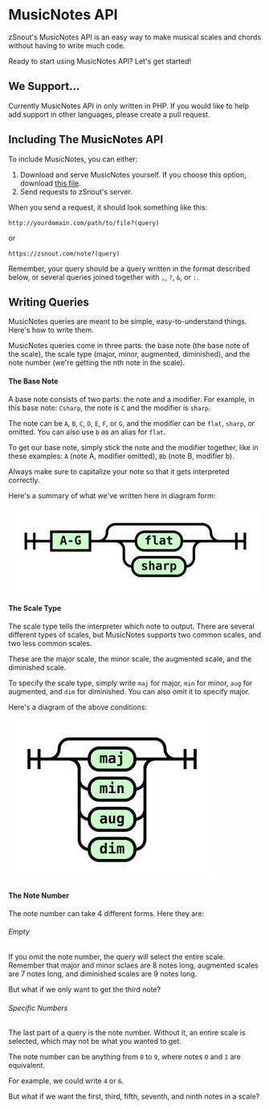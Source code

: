# MusicNotes API

zSnout's MusicNotes API is an easy way to make musical scales and chords without having to write much code.

Ready to start using MusicNotes API? Let's get started!

## We Support...

Currently MusicNotes API in only written in PHP. If you would like to help add support in other languages, please create a pull request.

## Including The MusicNotes API

To include MusicNotes, you can either:

 1. Download and serve MusicNotes yourself. If you choose this option, download [this file](https://github.com/zSnout/MusicNotes-API/blob/master/musicnotes.php).
 2. Send requests to zSnout's server.

When you send a request, it should look something like this:

```
http://yourdomain.com/path/to/file?(query)
```

or

```
https://zsnout.com/note?(query)
```

Remember, your query should be a query written in the format described below, or several queries joined together with `,`, `?`, `&`, or `:`.

## Writing Queries

MusicNotes queries are meant to be simple, easy-to-understand things. Here's how to write them.

MusicNotes queries come in three parts: the base note (the base note of the scale), the scale type (major, minor, augmented, diminished), and the note number (we're getting the nth note in the scale).

#### The Base Note

A base note consists of two parts: the note and a modifier. For example, in this base note: `Csharp`, the note is `C` and the modifier is `sharp`.

The note can be `A`, `B`, `C`, `D`, `E`, `F`, or `G`, and the modifier can be `flat`, `sharp`, or omitted. You can also use `b` as an alias for `flat`.

To get our base note, simply stick the note and the modifier together, like in these examples: `A` (note A, modifier omitted), `Bb` (note B, modifier b).

Always make sure to capitalize your note so that it gets interpreted correctly.

Here's a summary of what we've written here in diagram form:

![](/assets/base-note.svg)

#### The Scale Type

The scale type tells the interpreter which note to output. There are several different types of scales, but MusicNotes supports two common scales, and two less common scales.

These are the major scale, the minor scale, the augmented scale, and the diminished scale.

To specify the scale type, simply write `maj` for major, `min` for minor, `aug` for augmented, and `dim` for diminished. You can also omit it to specify major.

Here's a diagram of the above conditions:

![](/assets/scale-type.svg)

#### The Note Number

The note number can take 4 different forms. Here they are:

###### Empty

If you omit the note number, the query will select the entire scale. Remember that major and minor sclaes are 8 notes long, augmented scales are 7 notes long, and diminished scales are 9 notes long.

But what if we only want to get the third note?

###### Specific Numbers

The last part of a query is the note number. Without it, an entire scale is selected, which may not be what you wanted to get.

The note number can be anything from `0` to `9`, where notes `0` and `1` are equivalent.

For example, we could write `4` or `6`.

But what if we want the first, third, fifth, seventh, and ninth notes in a scale?
